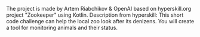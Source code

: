 The project is made by Artem Riabchikov & OpenAI based on hyperskill.org project "Zookeeper" using Kotlin.
Description from hyperskill: This short code challenge can help the local zoo look after its denizens. You will create a tool for monitoring animals and their status.

